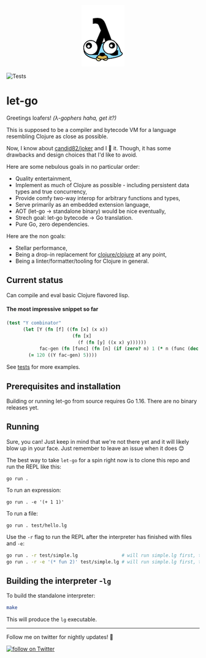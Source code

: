 <!--suppress ALL -->
<p align="center">
<img src="meta/logo.png" alt="Squishy loafer" title="Squishy loafer of let-go" />
</p>


![Tests](https://github.com/nooga/let-go/actions/workflows/go.yml/badge.svg)

# let-go

Greetings loafers! *(λ-gophers haha, get it?)*

This is supposed to be a compiler and bytecode VM for a language resembling Clojure as close as possible.

Now, I know about [candid82/joker](https://github.com/candid82/joker) and I 💛 it. Though, it has some 
drawbacks and design choices that I'd like to avoid.

Here are some nebulous goals in no particular order:
- Quality entertainment,
- Implement as much of Clojure as possible - including persistent data types and true concurrency,
- Provide comfy two-way interop for arbitrary functions and types,
- Serve primarily as an embedded extension language,
- AOT (let-go -> standalone binary) would be nice eventually, 
- Strech goal: let-go bytecode -> Go translation.
- Pure Go, zero dependencies.

Here are the non goals:
- Stellar performance,
- Being a drop-in replacement for [clojure/clojure](https://github.com/clojure/clojure) at any point,
- Being a linter/formatter/tooling for Clojure in general.

## Current status 

Can compile and eval basic Clojure flavored lisp.

#### The most impressive snippet so far

```clojure
(test "Y combinator"
      (let [Y (fn [f] ((fn [x] (x x))
                        (fn [x]
                          (f (fn [y] ((x x) y))))))
            fac-gen (fn [func] (fn [n] (if (zero? n) 1 (* n (func (dec n))))))]
        (= 120 ((Y fac-gen) 5))))
```

See [tests](https://github.com/nooga/let-go/tree/main/test) for more examples. 

## Prerequisites and installation

Building or running let-go from source requires Go 1.16. There are no binary releases yet.

## Running

Sure, you can! Just keep in mind that we're not there yet and it will likely blow up in your 
face. Just remember to leave an issue when it does 😊

The best way to take `let-go` for a spin right now is to clone this repo and run the REPL like this:

```
go run . 
```

To run an expression:

```
go run . -e '(+ 1 1)'
```

To run a file:

```
go run . test/hello.lg
```

Use the `-r` flag to run the REPL after the interpreter has finished with files and `-e`:

```bash
go run . -r test/simple.lg                # will run simple.lg first, then open up a REPL
go run . -r -e '(* fun 2)' test/simple.lg # will run simple.lg first, then (* fun 2) and REPL 
```

## Building the interpreter -`lg`

To build the standalone interpreter:
```bash
make
```

This will produce the `lg` executable.

---
Follow me on twitter for nightly updates! 🌙

<a href="https://twitter.com/intent/follow?screen_name=mgasperowicz">
<img src="https://img.shields.io/twitter/follow/mgasperowicz?style=social&logo=twitter"
alt="follow on Twitter"></a>
